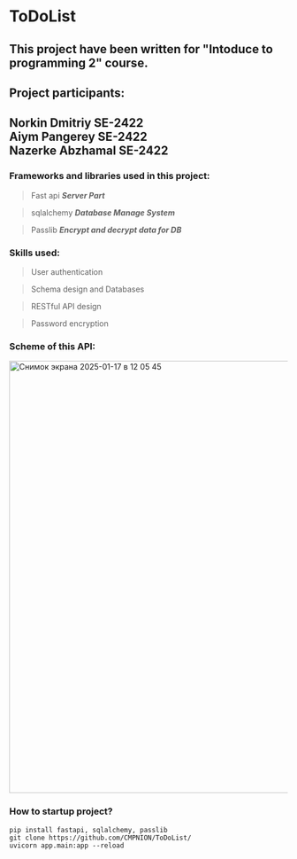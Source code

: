 # ToDoList
## This project have been written for "Intoduce to programming 2" course.
## Project participants:
## Norkin Dmitriy SE-2422<br/>Aiym Pangerey SE-2422<br/>Nazerke Abzhamal SE-2422
### Frameworks and libraries used in this project:
> Fast api ***Server Part***

> sqlalchemy ***Database Manage System***
 
> Passlib ***Encrypt and decrypt data for DB***

### Skills used:
> User authentication

> Schema design and Databases

> RESTful API design

> Password encryption


### Scheme of this API:
<img width="780" alt="Снимок экрана 2025-01-17 в 12 05 45" src="https://github.com/user-attachments/assets/3e2c3c24-d791-4427-8059-c74cb2c10c11" />


### How to startup project?
```
pip install fastapi, sqlalchemy, passlib
git clone https://github.com/CMPNION/ToDoList/
uvicorn app.main:app --reload
```
